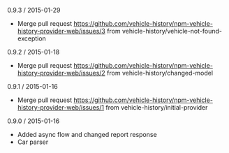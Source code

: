 0.9.3 / 2015-01-29
  * Merge pull request
    https://github.com/vehicle-history/npm-vehicle-history-provider-web/issues/3 from
    vehicle-history/vehicle-not-found-exception

0.9.2 / 2015-01-18
  * Merge pull request
    https://github.com/vehicle-history/npm-vehicle-history-provider-web/issues/2 from
    vehicle-history/changed-model

0.9.1 / 2015-01-16
  * Merge pull request
    https://github.com/vehicle-history/npm-vehicle-history-provider-web/issues/1 from
    vehicle-history/initial-provider

0.9.0 / 2015-01-16
  * Added async flow and changed report response
  * Car parser